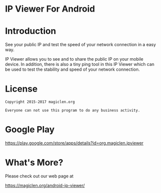 IP Viewer For Android
=================================

# Introduction

See your public IP and test the speed of your network connection in a easy way.

IP Viewer allows you to see and to share the public IP on your mobile device. In addition, there is also a tiny ping tool in this IP Viewer which can be used to test the stability and speed of your network connection.

# License

    Copyright 2015-2017 magiclen.org

    Everyone can not use this program to do any business activity.

# Google Play

https://play.google.com/store/apps/details?id=org.magiclen.ipviewer

# What's More?

Please check out our web page at

https://magiclen.org/android-ip-viewer/
